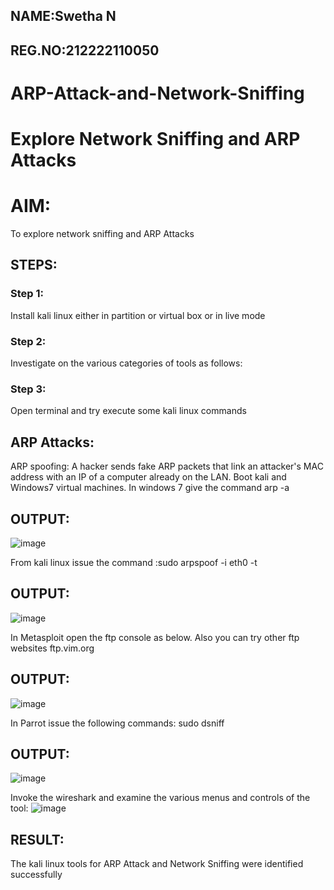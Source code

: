 ## NAME:Swetha N
## REG.NO:212222110050
# ARP-Attack-and-Network-Sniffing
# Explore Network Sniffing and ARP Attacks

# AIM:

To explore network sniffing and ARP Attacks

## STEPS:

### Step 1:

Install kali linux either in partition or virtual box or in live mode

### Step 2:

Investigate on the various categories of tools as follows:


### Step 3:
Open terminal and try execute some kali linux commands

## ARP Attacks:  
ARP spoofing: A hacker sends fake ARP packets that link an attacker's MAC address with an IP of a computer already on the LAN. 
Boot kali and Windows7 virtual machines.
In windows 7 give the command arp -a
## OUTPUT:
![image](https://github.com/user-attachments/assets/8c122a1d-cfb6-4bc2-a733-c172e88d49d9)



From kali linux issue the command :sudo arpspoof -i eth0 -t

## OUTPUT:
![image](https://github.com/user-attachments/assets/d1ea74ef-8e44-43b4-ac4f-64abe939fc1a)


In Metasploit open the ftp console as below. Also you can try other ftp websites ftp.vim.org
## OUTPUT:
![image](https://github.com/user-attachments/assets/c95600ba-cfa0-4cc2-9b8a-ffabf94462aa)

In Parrot issue the following commands: sudo dsniff
## OUTPUT:
![image](https://github.com/user-attachments/assets/1c1ea2ef-9190-44e2-b3b7-a653ba1c6ba8)


Invoke the wireshark and examine the various menus  and controls of the tool:
![image](https://github.com/user-attachments/assets/670b430a-4bb6-44b0-a5c8-c05e6dbdfb18)



## RESULT:
The kali linux tools for ARP Attack and Network Sniffing were identified successfully

